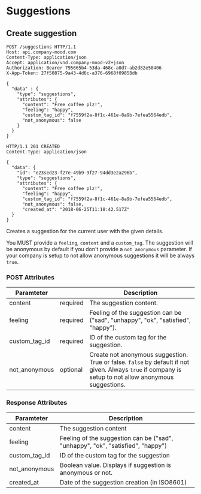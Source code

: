 # Suggestions

## Create suggestion

```http
POST /suggestions HTTP/1.1
Host: api.company-mood.com
Content-Type: application/json
Accept: application/vnd.company-mood-v2+json
Authorization: Bearer 795665b4-53da-468c-a0d7-ab2d82e58406
X-App-Token: 27f50875-9a43-4d6c-a376-6968f09858db

{
  "data" : {
    "type": "suggestions",
    "attributes": {
      "content": "Free coffee plz!",
      "feeling": "happy",
      "custom_tag_id": "f7559f2a-8f1c-461e-8a9b-7efea5564edb",
      "not_anonymous": false
    }
  }
}
```

```http
HTTP/1.1 201 CREATED
Content-Type: application/json

{
  "data": {
    "id": "e23sed23-f27e-49b9-9f27-94dd3e2a296b",
    "type": "suggestions",
    "attributes": {
      "content": "Free coffee plz!",
      "feeling": "happy",
      "custom_tag_id": "f7559f2a-8f1c-461e-8a9b-7efea5564edb",
      "not_anonymous": false,
      "created_at": "2018-06-25T11:18:42.517Z"
  }
}
```

Creates a suggestion for the current user with the given details.

You MUST provide a `feeling`, `content` and a `custom_tag`.
The suggestion will be anonymous by default if you don't provide
a `not_anonymous` parameter. If your company is setup to not allow anonymous suggestions it will be always `true`.


### POST Attributes

Paramteter       |          | Description
-----------------|----------|-------------
content          | required | The suggestion content.
feeling          | required | Feeling of the suggestion can be ("sad", "unhappy", "ok", "satisfied", "happy").
custom_tag_id    | required | ID of the custom tag for the suggestion.
not_anonymous    | optional | Create not anonymous suggestion. True or false. `false` by default if not given. Always `true` if company is setup to not allow anonymous suggestions.

### Response Attributes

Paramteter         | Description
-------------------|------------
content            | The suggestion content
feeling            | Feeling of the suggestion can be ("sad", "unhappy", "ok", "satisfied", "happy")
custom_tag_id      | ID of the custom tag for the suggestion
not_anonymous      | Boolean value. Displays if suggestion is anonymous or not.
created_at         | Date of the suggestion creation (in ISO8601)
